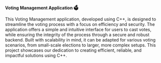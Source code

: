 **Voting Management Application 🗳️**


This Voting Management application, developed using C++, is designed to streamline the voting process with a focus on efficiency and security. The application offers a simple and intuitive interface for users to cast votes, while ensuring the integrity of the process through a secure and robust backend. Built with scalability in mind, it can be adapted for various voting scenarios, from small-scale elections to larger, more complex setups. This project showcases our dedication to creating efficient, reliable, and impactful solutions using C++.
